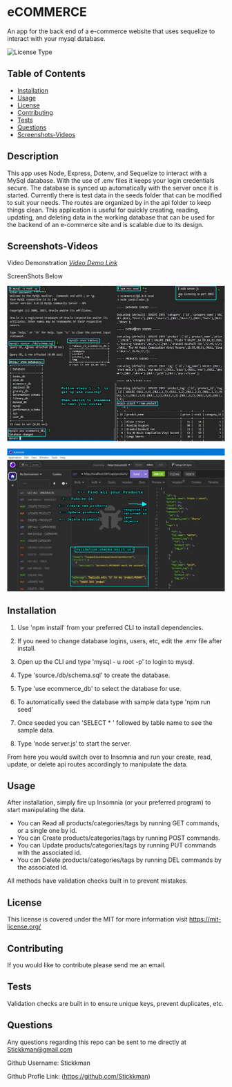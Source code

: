 # eCOMMERCE

An app for the back end of a e-commerce website that uses sequelize to interact with your mysql database. 

![License Type](https://shields.io/badge/license-MIT-blue)
## Table of Contents
* [Installation](#installation)
* [Usage](#usage)
* [License](#license)
* [Contributing](#contributing)
* [Tests](#tests)
* [Questions](#questions)
* [Screenshots-Videos](#screenshots-videos)


## Description
This app uses Node, Express, Dotenv, and Sequelize to interact with a MySql database.  With the use of .env files it keeps your login credentials secure.  The database is synced up automatically with the server once it is started.  Currently there is test data in the seeds folder that can be modified to suit your needs.  The routes are organized by in the api folder to keep things clean.  This application is useful for quickly creating, reading, updating, and deleting data in the working database that can be used for the backend of an e-commerce site and is scalable due to its design.

## Screenshots-Videos
Video Demonstration
 [*Video Demo Link*](https://drive.google.com/file/d/1XDwfPFmLvDp-3xTJvxMkeiRTxnJDZ7Hg/view)

ScreenShots Below

![Application Demo Screenshot1](https://github.com/Stickkman/eCOMMERCE13/blob/main/assets/screenshots/screenshot01.jpg?raw=true)

![Application Demo Screenshot2](https://github.com/Stickkman/eCOMMERCE13/blob/main/assets/screenshots/screenshot02.jpg?raw=true)

## Installation

1. Use 'npm install' from your preferred CLI to install dependencies. 
2. If you need to change database logins, users, etc, edit the .env file after install.
3. Open up the CLI and type 'mysql - u root -p' to login to mysql.
4. Type 'source./db/schema.sql' to create the database.
5. Type 'use ecommerce_db' to select the database for use.

6. To automatically seed the database with sample data type 'npm run seed'
7. Once seeded you can 'SELECT * ' followed by table name to see the sample data.
8. Type 'node server.js' to start the server.

From here you would switch over to Insomnia and run your create, read, update, or delete
api routes accordingly to manipulate the data.

## Usage

After installation, simply fire up Insomnia (or your preferred program) to start manipulating the data.
- You can Read all products/categories/tags by running GET commands, or a single one by id.
- You can Create products/categories/tags by running POST commands.
- You can Update products/categories/tags by running PUT commands with the associated id.
- You can Delete products/categories/tags by running DEL commands by the associated id.

All methods have validation checks built in to prevent mistakes.

## License
This license is covered under the MIT
 for more information visit https://mit-license.org/

## Contributing
If you would like to contribute please send me an email.

## Tests
Validation checks are built in to ensure unique keys, prevent duplicates, etc.

## Questions
Any questions regarding this repo can be sent to me directly at Stickkman@gmail.com

Github Username: Stickkman

Github Profle Link: (https://github.com/Stickkman)





